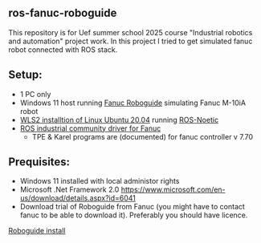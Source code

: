 ## ros-fanuc-roboguide
This repository is for Uef summer school 2025 course "Industrial robotics and automation" project work. In this project I tried to get simulated fanuc robot connected with ROS stack.

## Setup:
- 1 PC only
- Windows 11 host running [Fanuc Roboguide](https://my.fanuc.eu) simulating Fanuc M-10iA robot
- [WLS2 installtion of Linux Ubuntu 20.04](https://documentation.ubuntu.com/wsl/stable/howto/install-ubuntu-wsl2/) running [ROS-Noetic](https://wiki.ros.org/noetic/Installation/Ubuntu)
- [ROS industrial community driver for Fanuc](https://github.com/ros-industrial/fanuc)
    - TPE & Karel programs are (documented) for fanuc controller v 7.70
 
## Prequisites:
- Windows 11 installed with local administor rights
- Microsoft .Net Framework 2.0 https://www.microsoft.com/en-us/download/details.aspx?id=6041
- Download trial of Roboguide from Fanuc (you might have to contact fanuc to be able to download it). Preferably you should have licence.

[Roboguide install](https://github.com/polonenmatti/ros-fanuc-roboguide/blob/main/roboguide.md)
